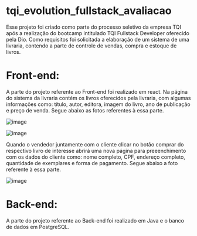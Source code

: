 # tqi_evolution_fullstack_avaliacao

Esse projeto foi criado como parte do processo seletivo da empresa TQI após a realização do bootcamp intitulado TQI Fullstack Developer oferecido pela Dio. Como requisitos foi solicitada a elaboração de um sistema de uma livraria, contendo a parte de controle de vendas, compra e estoque de livros.

# Front-end:

A parte do projeto referente ao Front-end foi realizado em react. Na página do sistema da livraria contém os livros oferecidos pela livraria, com algumas informações como: título, autor, editora, imagem do livro, ano de publicação e preço de venda. Segue abaixo as fotos referentes à essa parte.

![image](https://user-images.githubusercontent.com/105547157/185760580-3a024947-0667-402f-88ff-e45b1e3751fa.png)

![image](https://user-images.githubusercontent.com/105547157/185760629-c3d8eed6-e89b-4820-98b1-339536dddd76.png)

Quando o vendedor juntamente com o cliente clicar no botão comprar do respectivo livro de interesse abrirá uma nova página para preeenchimento com os dados do cliente como: nome completo, CPF, endereço completo, quantidade de exemplares e forma de pagamento. Segue abaixo a foto referente à essa parte.

![image](https://user-images.githubusercontent.com/105547157/185760661-2f67914a-9228-4894-80a9-675cfeef2ac6.png)

# Back-end: 

A parte do projeto referente ao Back-end foi realizado em Java e o banco de dados em PostgreSQL.
